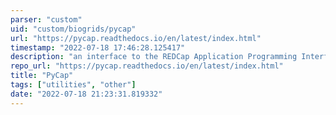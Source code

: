```yaml
---
parser: "custom"
uid: "custom/biogrids/pycap"
url: "https://pycap.readthedocs.io/en/latest/index.html"
timestamp: "2022-07-18 17:46:28.125417"
description: "an interface to the REDCap Application Programming Interface (API), PyCap is designed to be a minimal interface exposing all required and optional API parameters."
repo_url: "https://pycap.readthedocs.io/en/latest/index.html"
title: "PyCap"
tags: ["utilities", "other"]
date: "2022-07-18 21:23:31.819332"
---
```

